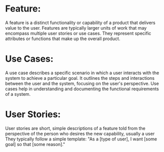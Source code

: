 # Feature:
A feature is a distinct functionality or capability of a product that delivers value to the user. Features are typically larger units of work that may encompass multiple user stories or use cases. They represent specific attributes or functions that make up the overall product.

# Use Cases:
A use case describes a specific scenario in which a user interacts with the system to achieve a particular goal. It outlines the steps and interactions between the user and the system, focusing on the user's perspective. Use cases help in understanding and documenting the functional requirements of a system.

# User Stories:
User stories are short, simple descriptions of a feature told from the perspective of the person who desires the new capability, usually a user They typically follow a simple template: "As a [type of user], I want [some goal] so that [some reason]."